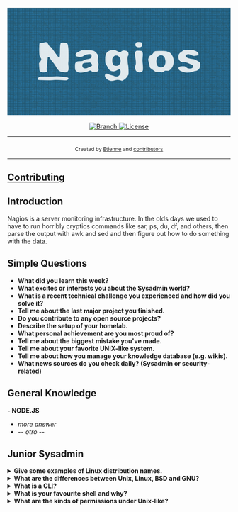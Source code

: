 <p align="center">
    <img src="docs/img/NagiosLogo.png"
        alt="Master">
</p>

<p align="center">
  <a href="https://github.com/dolbyjoab/101-nagios/tree/master">
    <img src="https://img.shields.io/badge/Branch-master-green.svg?longCache=true"
        alt="Branch">
  </a>
  <a href="http://www.gnu.org/licenses/">
    <img src="https://img.shields.io/badge/License-GNU-blue.svg?longCache=true"
        alt="License">
  </a>
</p>

***
<p align="center">
  <sub>Created by
  <a href="dolbyjoab.github.io">Etienne</a> and
  <a href="https://github.com/dolbyjoab/101-nagios/graphs/contributors">
    contributors
  </a>
    </sub>
</p>
  
***

## <a href="https://github.com/dolbyjoab/101-NAGIOS/blob/master/CONTRIBUTING.md">Contributing</a>
## <a name="general-knowledge">Introduction</a>
Nagios is a server monitoring infrastructure.
In the olds days we used to have to run horribly cryptics commands like sar, ps, du, df, and others, then parse the output with awk and sed and then figure out how to do something with the data. 

## <a name="simple-questions">Simple Questions</a>

- <b>What did you learn this week?</b>
- <b>What excites or interests you about the Sysadmin world?</b>
- <b>What is a recent technical challenge you experienced and how did you solve it?</b>
- <b>Tell me about the last major project you finished.</b>
- <b>Do you contribute to any open source projects?</b>
- <b>Describe the setup of your homelab.</b>
- <b>What personal achievement are you most proud of?</b>
- <b>Tell me about the biggest mistake you've made.</b>
- <b>Tell me about your favorite UNIX-like system.</b>
- <b>Tell me about how you manage your knowledge database (e.g. wikis).</b>
- <b>What news sources do you check daily? (Sysadmin or security-related)</b>

## <a name="general-knowledge">General Knowledge</a>
 **- NODE.JS**
 - *more answer*
 - -*- otro -*-

## <a name="junior-sysadmin">Junior Sysadmin</a>
<details>
<summary><b>Give some examples of Linux distribution names.</b></summary><br>

- Test 1
- Test 2 
- Test 3

</details>

<details>
<summary><b>What are the differences between Unix, Linux, BSD and GNU?</b></summary><br>

Some answers
</details>

<details>
<summary><b>What is a CLI?</b></summary><br>

<b>CLI</b> is an acronym for Command Line Interface or Command Language Interpreter. The command line is one of the most powerful ways to control your system/computer.

</details>

<details>
<summary><b>What is your favourite shell and why?</b></summary><br>

Some lines, nothing serious.
</details>

<details>
<summary><b>What are the kinds of permissions under Unix-like?</b></summary><br>

- <b>Read</b>: users can read the files or list the directory<br>
- <b>Write</b>: users may write to the file or add new files to the directory<br>
- <b>Execute</b>: users may run the file or lookup a specific file within a directory

</details>
